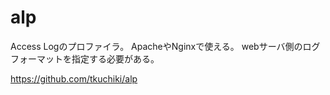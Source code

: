 alp
======

Access Logのプロファイラ。
ApacheやNginxで使える。
webサーバ側のログフォーマットを指定する必要がある。

https://github.com/tkuchiki/alp

